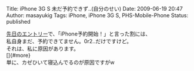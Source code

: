 Title: iPhone 3G S 未だ予約できず..(自分のせい)
Date: 2009-06-19 20:47
Author: masayukig
Tags: iPhone, iPhone 3G S, PHS-Mobile-Phone
Status: published

[先日のエントリー](http://www.0r2.info/blog/2009/06/17/iphone-3g-s%E4%BA%88%E7%B4%84%E9%96%8B%E5%A7%8B%EF%BC%81618%E6%9C%A8%E3%81%8B%E3%82%89/)で、「iPhone予約開始！」と言った割には、  
私自身まだ、予約できてません。0r2..だけですけど。  
それは、私に原因があります。  
[]{#more}  
単に、カゼひいて寝込んでるのが原因ですがw
